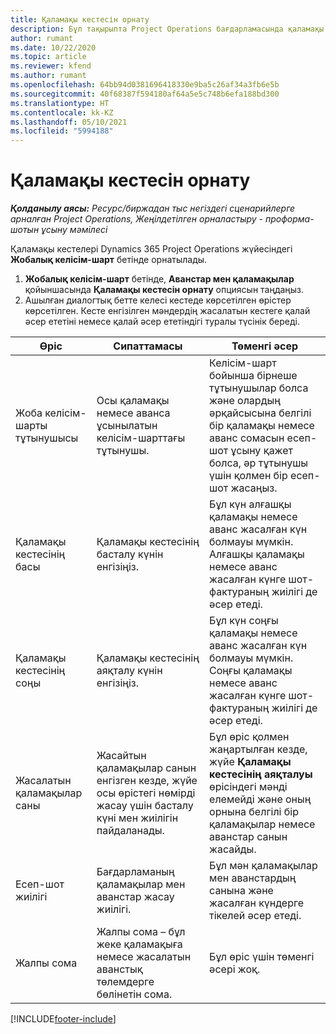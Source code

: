 ```yaml
---
title: Қаламақы кестесін орнату
description: Бұл тақырыпта Project Operations бағдарламасында қаламақы кестесін орнату жолы туралы ақпарат берілген.
author: rumant
ms.date: 10/22/2020
ms.topic: article
ms.reviewer: kfend
ms.author: rumant
ms.openlocfilehash: 64bb94d0381696418330e9ba5c26af34a3fb6e5b
ms.sourcegitcommit: 40f68387f594180af64a5e5c748b6efa188bd300
ms.translationtype: HT
ms.contentlocale: kk-KZ
ms.lasthandoff: 05/10/2021
ms.locfileid: "5994188"
---
```

# <a name="set-up-a-retainer-schedule"></a>Қаламақы кестесін орнату

_**Қолданылу аясы:** Ресурс/биржадан тыс негіздегі сценарийлерге арналған Project Operations, Жеңілдетілген орналастыру - проформа-шотын ұсыну мәмілесі_

Қаламақы кестелері Dynamics 365 Project Operations жүйесіндегі **Жобалық келісім-шарт** бетінде орнатылады.

1. **Жобалық келісім-шарт** бетінде, **Аванстар мен қаламақылар** қойыншасында **Қаламақы кестесін орнату** опциясын таңдаңыз.
2. Ашылған диалогтық бетте келесі кестеде көрсетілген өрістер көрсетілген. Кесте енгізілген мәндердің жасалатын кестеге қалай әсер ететіні немесе қалай әсер ететіндігі туралы түсінік береді.

| Өріс | Сипаттамасы | Төменгі әсер |
| --- | --- | --- |
| Жоба келісім-шарты тұтынушысы | Осы қаламақы немесе аванса ұсынылатын келісім-шарттағы тұтынушы. | Келісім-шарт бойынша бірнеше тұтынушылар болса және олардың әрқайсысына белгілі бір қаламақы немесе аванс сомасын есеп-шот ұсыну қажет болса, әр тұтынушы үшін қолмен бір есеп-шот жасаңыз. |
| Қаламақы кестесінің басы | Қаламақы кестесінің басталу күнін енгізіңіз. | Бұл күн алғашқы қаламақы немесе аванс жасалған күн болмауы мүмкін. Алғашқы қаламақы немесе аванс жасалған күнге шот-фактураның жиілігі де әсер етеді. |
| Қаламақы кестесінің соңы | Қаламақы кестесінің аяқталу күнін енгізіңіз. | Бұл күн соңғы қаламақы немесе аванс жасалған күн болмауы мүмкін. Соңғы қаламақы немесе аванс жасалған күнге шот-фактураның жиілігі де әсер етеді. |
| Жасалатын қаламақылар саны | Жасайтын қаламақылар санын енгізген кезде, жүйе осы өрістегі нөмірді жасау үшін басталу күні мен жиілігін пайдаланады. | Бұл өріс қолмен жаңартылған кезде, жүйе **Қаламақы кестесінің аяқталуы** өрісіндегі мәнді елемейді және оның орнына белгілі бір қаламақылар немесе аванстар санын жасайды. |
| Есеп-шот жиілігі | Бағдарламаның қаламақылар мен аванстар жасау жиілігі. | Бұл мән қаламақылар мен аванстардың санына және жасалған күндерге тікелей әсер етеді. |
| Жалпы сома | Жалпы сома – бұл жеке қаламақыға немесе жасалатын аванстық төлемдерге бөлінетін сома. | Бұл өріс үшін төменгі әсері жоқ. |


[!INCLUDE[footer-include](../../includes/footer-banner.md)]